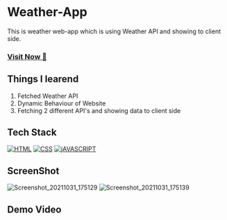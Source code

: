 # Weather-App
This is weather web-app which is using Weather API and showing to client side.

### <a href="https://neelesh-weather-app.netlify.app/" target="_blank">**Visit Now 🚀**</a>


## Things I learend
1. Fetched Weather API
2. Dynamic Behaviour of Website
3. Fetching 2 different API's and showing data to client side


## Tech Stack
[![HTML](https://img.shields.io/badge/HTML5-E34F26?style=for-the-badge&logo=html5&logoColor=white)](https://www.w3schools.com/html/)
[![CSS](https://img.shields.io/badge/CSS3-1572B6?style=for-the-badge&logo=css3&logoColor=white)](https://www.w3schools.com/css/)
[![jAVASCRIPT](https://img.shields.io/badge/JavaScript-323330?style=for-the-badge&logo=javascript&logoColor=F7DF1E)](https://developer.mozilla.org/en-US/docs/Web/JavaScript)

## ScreenShot
![Screenshot_20211031_175129](https://user-images.githubusercontent.com/32032008/139583029-d2429d17-67a4-4bee-b308-498c978e1809.png)
![Screenshot_20211031_175139](https://user-images.githubusercontent.com/32032008/139583033-ba327f33-eb82-480c-9e1b-2de2a6573b8e.png)



## Demo Video






